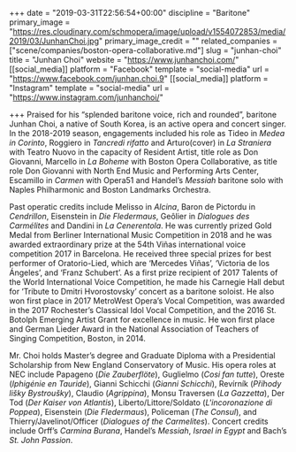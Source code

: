 +++
date = "2019-03-31T22:56:54+00:00"
discipline = "Baritone"
primary_image = "https://res.cloudinary.com/schmopera/image/upload/v1554072853/media/2019/03/JunhanChoi.jpg"
primary_image_credit = ""
related_companies = ["scene/companies/boston-opera-collaborative.md"]
slug = "junhan-choi"
title = "Junhan Choi"
website = "https://www.junhanchoi.com/"
[[social_media]]
platform = "Facebook"
template = "social-media"
url = "https://www.facebook.com/junhan.choi.9"
[[social_media]]
platform = "Instagram"
template = "social-media"
url = "https://www.instagram.com/junhanchoi/"

+++
Praised for his “splended baritone voice, rich and rounded”, baritone Junhan Choi, a native of South Korea, is an active opera and concert singer. In the 2018-2019 season, engagements included his role as Tideo in _Medea in Corinto_, Roggiero in _Tancredi rifatto_ and Arturo(cover) in _La Straniera_ with Teatro Nuovo in the capacity of Resident Artist, title role as Don Giovanni, Marcello in _La Boheme_ with Boston Opera Collaborative, as title role Don Giovanni with North End Music and Performing Arts Center, Escamillo in _Carmen_ with Opera51 and Handel’s _Messiah_ baritone solo with Naples Philharmonic and Boston Landmarks Orchestra.

Past operatic credits include Melisso in _Alcina_, Baron de Pictordu in _Cendrillon_, Eisenstein in _Die Fledermaus_, Geôlier in _Dialogues des Carmélites_ and Dandini in _La Cenerentola_. He was currently prized Gold Medal from Berliner International Music Competition in 2018 and he was awarded extraordinary prize at the 54th Viñas international voice competition 2017 in Barcelona. He received three special prizes for best performer of Oratorio-Lied, which are ‘Mercedes Viñas’, ‘Victoria de los Ángeles’, and ‘Franz Schubert’. As a first prize recipient of 2017 Talents of the World International Voice Competition, he made his Carnegie Hall debut for ‘Tribute to Dmitri Hvorostovsky’ concert as a baritone soloist. He also won first place in 2017 MetroWest Opera’s Vocal Competition, was awarded in the 2017 Rochester’s Classical Idol Vocal Competition, and the 2016 St. Botolph Emerging Artist Grant for excellence in music. He won first place and German Lieder Award in the National Association of Teachers of Singing Competition, Boston, in 2014.

Mr. Choi holds Master’s degree and Graduate Diploma with a Presidential Scholarship from New England Conservatory of Music. His opera roles at NEC include Papageno (_Die Zauberflöte_), Guglielmo (_Cosi fan tutte_), Oreste (_Iphigénie en Tauride_), Gianni Schicchi (_Gianni Schicchi_), Revírník (_Příhody lišky Bystroušky_), Claudio (_Agrippina_), Monsu Traversen (_La Gazzetta_),  Der Tod (_Der Kaiser von Atlantis_), Liberto/Littore/Soldato (_L'incoronazione di Poppea_), Eisenstein (_Die Fledermaus_), Policeman (_The Consul_), and Thierry/Javelinot/Officer (_Dialogues of the Carmelites_). Concert credits include Orff’s _Carmina Burana_, Handel’s _Messiah_, _Israel in Egypt_ and Bach’s _St. John Passion_.